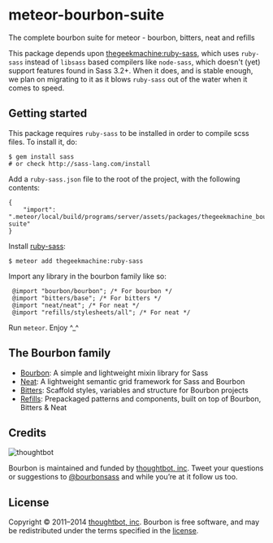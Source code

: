 # meteor-bourbon-suite
The complete bourbon suite for meteor - bourbon, bitters, neat and refills

This package depends upon [thegeekmachine:ruby-sass](https://github.com/thegeekmachine/meteor-ruby-sass), which uses `ruby-sass` instead of `libsass` based compilers like `node-sass`, which doesn't (yet) support features found in Sass 3.2+. When it does, and is stable enough, we plan on migrating to it as it blows `ruby-sass` out of the water when it comes to speed.

## Getting started

This package requires `ruby-sass` to be installed in order to compile scss files. To install it, do:

    $ gem install sass
    # or check http://sass-lang.com/install

Add a `ruby-sass.json` file to the root of the project, with the following contents:

    {
        "import": ".meteor/local/build/programs/server/assets/packages/thegeekmachine_bourbon-suite"
    }

Install [ruby-sass](https://github.com/thegeekmachine/meteor-ruby-sass):

    $ meteor add thegeekmachine:ruby-sass

Import any library in the bourbon family like so:

     @import "bourbon/bourbon"; /* For bourbon */
     @import "bitters/base"; /* For bitters */
     @import "neat/neat"; /* For neat */
     @import "refills/stylesheets/all"; /* For neat */

Run `meteor`. Enjoy ^\_^


## The Bourbon family

- [Bourbon](http://bourbon.io): A simple and lightweight mixin library for Sass
- [Neat](http://neat.bourbon.io): A lightweight semantic grid framework for Sass and Bourbon
- [Bitters](http://bitters.bourbon.io): Scaffold styles, variables and structure for Bourbon projects
- [Refills](http://refills.bourbon.io): Prepackaged patterns and components, built on top of Bourbon, Bitters & Neat

## Credits

![thoughtbot](http://thoughtbot.com/images/tm/logo.png)

Bourbon is maintained and funded by [thoughtbot, inc](http://thoughtbot.com). Tweet your questions or suggestions to [@bourbonsass](https://twitter.com/bourbonsass) and while you’re at it follow us too.

## License

Copyright © 2011–2014 [thoughtbot, inc](http://thoughtbot.com). Bourbon is free software, and may be redistributed under the terms specified in the [license](LICENSE.md).
